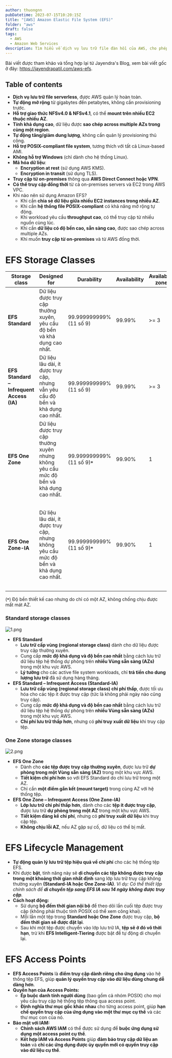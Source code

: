 ```yaml
---
author: thuongnn
pubDatetime: 2023-07-15T10:20:15Z
title: "[AWS] Amazon Elastic File System (EFS)"
folder: "aws"
draft: false
tags:
  - AWS
  - Amazon Web Services
description: Tìm hiểu về dịch vụ lưu trữ file đàn hồi của AWS, cho phép chia sẻ file giữa nhiều EC2 instance.
---
```


Bài viết được tham khảo và tổng hợp lại từ Jayendra's Blog, xem bài viết gốc ở đây: https://jayendrapatil.com/aws-efs.

## Table of contents

- **Dịch vụ lưu trữ file serverless**, được AWS quản lý hoàn toàn.
- **Tự động mở rộng** từ gigabytes đến petabytes, không cần provisioning trước.
- **Hỗ trợ giao thức NFSv4.0 & NFSv4.1**, có thể **mount trên nhiều EC2 thuộc nhiều AZ**.
- **Tính khả dụng cao**, dữ liệu được **sao chép across multiple AZs trong cùng một region**.
- **Tự động tăng/giảm dung lượng**, không cần quản lý provisioning thủ công.
- **Hỗ trợ POSIX-compliant file system**, tương thích với tất cả Linux-based AMI.
- **Không hỗ trợ Windows** (chỉ dành cho hệ thống Linux).
- **Mã hóa dữ liệu**:
  - **Encryption at rest** (sử dụng AWS KMS).
  - **Encryption in transit** (sử dụng TLS).
- **Truy cập từ on-premises** thông qua **AWS Direct Connect hoặc VPN**.
- **Có thể truy cập đồng thời** từ cả on-premises servers và EC2 trong AWS VPC.
- Khi nào nên sử dụng Amazon EFS?
  - Khi cần **chia sẻ dữ liệu giữa nhiều EC2 instances trong nhiều AZ**.
  - Khi cần **hệ thống file POSIX-compliant** có khả năng mở rộng tự động.
  - Khi workload yêu cầu **throughput cao**, có thể truy cập từ nhiều nguồn cùng lúc.
  - Khi cần **dữ liệu có độ bền cao, sẵn sàng cao**, được sao chép across multiple AZs.
  - Khi muốn **truy cập từ on-premises** và từ AWS đồng thời.

# EFS Storage Classes

| **Storage class**                         | **Designed for**                                                                        | Durability                     | Availability | **Availability zones** | **Lưu ý khác**                                                 |
| ----------------------------------------- | --------------------------------------------------------------------------------------- | ------------------------------ | ------------ | ---------------------- | -------------------------------------------------------------- |
| **EFS Standard**                          | Dữ liệu được truy cập thường xuyên, yêu cầu độ bền và khả dụng cao nhất.                | 99.999999999% (11 số 9)        | 99.99%       | >= 3                   | Không có                                                       |
| **EFS Standard – Infrequent Access (IA)** | Dữ liệu lâu dài, ít được truy cập, nhưng vẫn yêu cầu độ bền và khả dụng cao nhất.       | 99.999999999% (11 số 9)        | 99.99%       | >= 3                   | Áp dụng phí truy xuất trên mỗi GB.                             |
| **EFS One Zone**                          | Dữ liệu được truy cập thường xuyên nhưng không yêu cầu mức độ bền và khả dụng cao nhất. | 99.999999999% (11 số 9)**`*`** | 99.90%       | 1                      | Không chịu được mất một AZ.                                    |
| **EFS One Zone-IA**                       | Dữ liệu lâu dài, ít được truy cập, nhưng không yêu cầu mức độ bền và khả dụng cao nhất. | 99.999999999% (11 số 9)**`*`** | 99.90%       | 1                      | Không chịu được mất một AZ. Áp dụng phí truy xuất trên mỗi GB. |

(**`*`**) Độ bền thiết kế cao nhưng do chỉ có một AZ, không chống chịu được mất mát AZ.

### Standard storage classes

![1.png](@/assets/images/aws/storage/elastic-file-store/1.png)

- **EFS Standard**
  - **Lưu trữ cấp vùng (regional storage class)** dành cho dữ liệu được truy cập thường xuyên.
  - Cung cấp **mức độ khả dụng và độ bền cao nhất** bằng cách lưu trữ dữ liệu tệp hệ thống dự phòng trên **nhiều Vùng sẵn sàng (AZs)** trong một khu vực AWS.
  - **Lý tưởng** cho các active file system workloads, chỉ **trả tiền cho dung lượng lưu trữ** đã sử dụng hàng tháng.
- **EFS Standard – Infrequent Access (Standard-IA)**
  - **Lưu trữ cấp vùng (regional storage class) chi phí thấp**, được tối ưu hóa cho các tệp ít được truy cập (tức là không phải ngày nào cũng truy cập).
  - Cung cấp **mức độ khả dụng và độ bền cao nhất** bằng cách lưu trữ dữ liệu tệp hệ thống dự phòng trên **nhiều Vùng sẵn sàng (AZs)** trong một khu vực AWS.
  - **Chi phí lưu trữ thấp hơn**, nhưng có **phí truy xuất dữ liệu** khi truy cập tệp.

### One Zone storage classes

![2.png](@/assets/images/aws/storage/elastic-file-store/2.png)

- **EFS One Zone**
  - Dành cho **các tệp được truy cập thường xuyên**, được lưu trữ **dự phòng trong một Vùng sẵn sàng (AZ)** trong một khu vực AWS.
  - **Tiết kiệm chi phí hơn** so với EFS Standard do chỉ lưu trữ trong một AZ.
  - Chỉ cần **một điểm gắn kết (mount target)** trong cùng AZ với hệ thống tệp.
- **EFS One Zone – Infrequent Access (One Zone-IA)**
  - **Lớp lưu trữ chi phí thấp hơn**, dành cho các **tệp ít được truy cập**, được lưu trữ **dự phòng trong một AZ** trong một khu vực AWS.
  - **Tiết kiệm đáng kể chi phí**, nhưng có **phí truy xuất dữ liệu** khi truy cập tệp.
  - **Không chịu lỗi AZ**, nếu AZ gặp sự cố, dữ liệu có thể bị mất.

# EFS Lifecycle Management

- **Tự động quản lý lưu trữ tệp hiệu quả về chi phí** cho các hệ thống tệp EFS.
- Khi được **bật**, tính năng này sẽ **di chuyển các tệp không được truy cập trong một khoảng thời gian nhất định** sang lớp lưu trữ truy cập không thường xuyên **(Standard-IA hoặc One Zone-IA)**.
  _Ví dụ: Có thể thiết lập chính sách để **di chuyển tệp sang EFS IA sau 14 ngày không được truy cập**._
- **Cách hoạt động:**
  - Sử dụng **bộ đếm thời gian nội bộ** để theo dõi lần cuối tệp được truy cập (không phải thuộc tính POSIX có thể xem công khai).
  - Mỗi lần một tệp trong **Standard hoặc One Zone** được truy cập, **bộ đếm thời gian sẽ được đặt lại**.
  - Sau khi một tệp được chuyển vào lớp lưu trữ IA, **tệp sẽ ở đó vô thời hạn**, trừ khi **EFS Intelligent-Tiering** được bật để tự động di chuyển lại.

# EFS Access Points

- **EFS Access Points** là **điểm truy cập dành riêng cho ứng dụng** vào hệ thống tệp EFS, giúp **quản lý quyền truy cập vào dữ liệu dùng chung dễ dàng hơn**.
- **Quyền hạn của Access Points:**
  - **Ép buộc danh tính người dùng** (bao gồm cả nhóm POSIX) cho mọi yêu cầu truy cập hệ thống tệp thông qua access point.
  - **Định nghĩa thư mục gốc khác nhau** cho từng access point, giúp **hạn chế quyền truy cập của ứng dụng vào một thư mục cụ thể** và các thư mục con của nó.
- **Bảo mật với IAM:**
  - **Chính sách AWS IAM** có thể được sử dụng để **buộc ứng dụng sử dụng một access point cụ thể**.
  - **Kết hợp IAM và Access Points** giúp **đảm bảo truy cập dữ liệu an toàn** và **chỉ các ứng dụng được ủy quyền mới có quyền truy cập vào dữ liệu cụ thể**.
